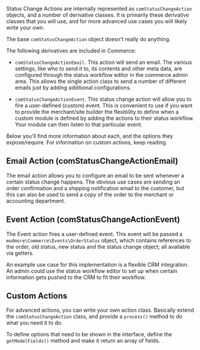 Status Change Actions are internally represented as `comStatusChangeAction` objects, and a number of derivative classes. It is primarily these derivative classes that you will use, and for more advanced use cases you will likely write your own. 

The base `comStatusChangeAction` object doesn't really do anything.

The following derivatives are included in Commerce:

- `comStatusChangeActionEmail`. This action will send an email. The various settings, like who to send it to, its contents and other meta data, are configured through the status workflow editor in the commerce admin area. This allows the single action class to send a number of different emails just by adding additional configurations. 

- `comStatusChangeActionEvent`. This status change action will allow you to fire a user-defined (custom) event. This is convenient to use if you want to provide the merchant/site builder the flexibility to define when a custom module is defined by adding the actions to their status workflow. Your module can then listen to that particular event.

Below you'll find more information about each, and the options they expose/require. For information on custom actions, keep reading.

## Email Action (comStatusChangeActionEmail)

The email action allows you to configure an email to be sent whenever a certain status change happens. The obvious use cases are sending an order confirmation and a shipping notification email to the customer, but this can also be used to send a copy of the order to the merchant or accounting department.

## Event Action (comStatusChangeActionEvent)

The Event action fires a user-defined event. This event will be passed a `modmore\Commerce\Events\OrderStatus` object, which contains references to the order, old status, new status and the status change object; all available via getters. 

An example use case for this implementation is a flexible CRM integration. An admin could use the status workflow editor to set up when certain information gets pushed to the CRM to fit their workflow. 

## Custom Actions
For advanced actions, you can write your own action class. Basically extend the `comStatusChangeAction` class, and provide a `process()` method to do what you need it to do. 

To define options that need to be shown in the interface, define the `getModelFields()` method and make it return an array of fields.
